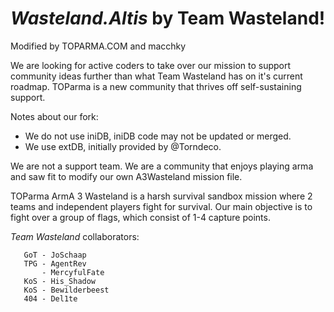 *Wasteland.Altis* by Team Wasteland!
===================
Modified by TOPARMA.COM and macchky

We are looking for active coders to take over our mission to support community ideas further than what Team Wasteland has on it's current roadmap. TOParma is a new community that thrives off self-sustaining support. 

Notes about our fork:
* We do not use iniDB, iniDB code may not be updated or merged. 
* We use extDB, initially provided by @Torndeco.


We are not a support team. We are a community that enjoys playing arma and saw fit to modify our own A3Wasteland mission file. 

TOParma ArmA 3 Wasteland is a harsh survival sandbox mission where 2 teams and independent players fight for survival. Our main objective is to fight over a group of flags, which consist of 1-4 capture points.






*Team Wasteland* collaborators:

       GoT - JoSchaap
       TPG - AgentRev
           - MercyfulFate
       KoS - His_Shadow
       KoS - Bewilderbeest
       404 - Del1te
